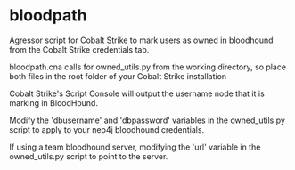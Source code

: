 # bloodpath

Agressor script for Cobalt Strike to mark users as owned in bloodhound from the Cobalt Strike credentials tab.

bloodpath.cna calls for owned_utils.py from the working directory, so place both files in the root folder of your Cobalt Strike installation

Cobalt Strike's Script Console will output the username node that it is marking in BloodHound.

Modify the 'dbusername' and 'dbpassword' variables in the owned_utils.py script to apply to your neo4j bloodhound credentials.

If using a team bloodhound server, modifying the 'url' variable in the owned_utils.py script to point to the server.
